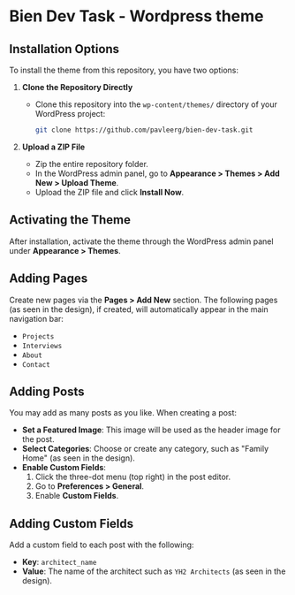 # Bien Dev Task - Wordpress theme

## Installation Options

To install the theme from this repository, you have two options:

1. **Clone the Repository Directly**
   - Clone this repository into the `wp-content/themes/` directory of your WordPress project:
     ```bash
     git clone https://github.com/pavleerg/bien-dev-task.git
     ```

2. **Upload a ZIP File**
   - Zip the entire repository folder.
   - In the WordPress admin panel, go to **Appearance > Themes > Add New > Upload Theme**.
   - Upload the ZIP file and click **Install Now**.

## Activating the Theme

After installation, activate the theme through the WordPress admin panel under **Appearance > Themes**.

## Adding Pages

Create new pages via the **Pages > Add New** section. The following pages (as seen in the design), if created, will automatically appear in the main navigation bar:

- `Projects`
- `Interviews`
- `About`
- `Contact`

## Adding Posts

You may add as many posts as you like. When creating a post:

- **Set a Featured Image**: This image will be used as the header image for the post.
- **Select Categories**: Choose or create any category, such as "Family Home" (as seen in the design).
- **Enable Custom Fields**:
  1. Click the three-dot menu (top right) in the post editor.
  2. Go to **Preferences > General**.
  3. Enable **Custom Fields**.

## Adding Custom Fields

Add a custom field to each post with the following:

- **Key**: `architect_name`
- **Value**: The name of the architect such as `YH2 Architects` (as seen in the design).

